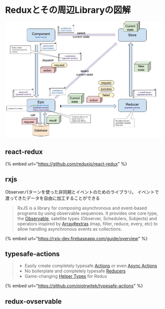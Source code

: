 # Reduxとその周辺Libraryの図解

![Redux&#x3068;&#x305D;&#x306E;&#x5468;&#x8FBA;Library&#x306E;&#x56F3;&#x89E3;](../.gitbook/assets/_-coding-note.jpg)

## react-redux

{% embed url="https://github.com/reduxjs/react-redux" %}

## rxjs

Observerパターンを使った非同期とイベントのためのライブラリ。 イベントで渡ってきたデータを自由に加工することができる

> RxJS is a library for composing asynchronous and event-based programs by using observable sequences. It provides one core type, the [Observable](https://rxjs-dev.firebaseapp.com/guide/observable), satellite types \(Observer, Schedulers, Subjects\) and operators inspired by [Array\#extras](https://developer.mozilla.org/en-US/docs/Web/JavaScript/New_in_JavaScript/1.6) \(map, filter, reduce, every, etc\) to allow handling asynchronous events as collections.

{% embed url="https://rxjs-dev.firebaseapp.com/guide/overview" %}

## typesafe-actions



> * Easily create completely typesafe [Actions](https://github.com/piotrwitek/typesafe-actions#action-creators-api) or even [Async Actions](https://github.com/piotrwitek/typesafe-actions#createasyncaction)
> * No boilerplate and completely typesafe [Reducers](https://github.com/piotrwitek/typesafe-actions#reducer-creators-api)
> * Game-changing [Helper Types](https://github.com/piotrwitek/typesafe-actions#type-helpers-api) for Redux

{% embed url="https://github.com/piotrwitek/typesafe-actions" %}

## redux-ovservable











